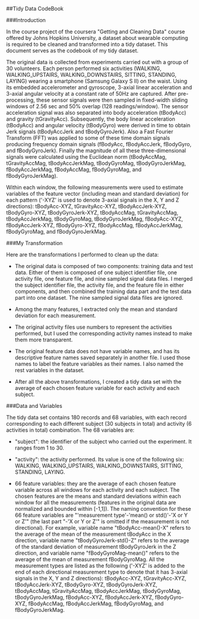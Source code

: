 ##Tidy Data CodeBook

###Introduction

In the course project of the coursera "Getting and Cleaning Data" course offered by Johns Hopkins University, a dataset about wearable computing is required to be cleaned and transformed into a tidy dataset. This document serves as the codebook of my tidy dataset.

The original data is collected from experiments carried out with a group of 30 volunteers. Each person performed six activities (WALKING, WALKING_UPSTAIRS, WALKING_DOWNSTAIRS, SITTING, STANDING, LAYING) wearing a smartphone (Samsung Galaxy S II) on the waist. Using its embedded accelerometer and gyroscope, 3-axial linear acceleration and 3-axial angular velocity at a constant rate of 50Hz are captured. After pre-processing, these sensor signals were then sampled in fixed-width sliding windows of 2.56 sec and 50% overlap (128 readings/window). The sensor acceleration signal was also separated into body acceleration (tBodyAcc) and gravity (tGravityAcc). Subsequently, the body linear acceleration (tBodyAcc) and angular velocity (tBodyGyro) were derived in time to obtain Jerk signals (tBodyAccJerk and tBodyGyroJerk). Also a Fast Fourier Transform (FFT) was applied to some of these time domain signals producing frequency domain signals (fBodyAcc, fBodyAccJerk, fBodyGyro, and fBodyGyroJerk). Finally the magnitude of all these three-dimensional signals were calculated using the Euclidean norm (tBodyAccMag, tGravityAccMag, tBodyAccJerkMag, tBodyGyroMag, tBodyGyroJerkMag, fBodyAccJerkMag, fBodyAccMag, fBodyGyroMag, and fBodyGyroJerkMag).

Within each window, the following measurements were used to estimate variables of the feature vector (including mean and standard deviation) for each pattern ('-XYZ' is used to denote 3-axial signals in the X, Y and Z directions):
tBodyAcc-XYZ, 
tGravityAcc-XYZ, 
tBodyAccJerk-XYZ, 
tBodyGyro-XYZ, 
tBodyGyroJerk-XYZ, 
tBodyAccMag, 
tGravityAccMag, 
tBodyAccJerkMag, 
tBodyGyroMag, 
tBodyGyroJerkMag, 
fBodyAcc-XYZ, 
fBodyAccJerk-XYZ, 
fBodyGyro-XYZ, 
fBodyAccMag, 
fBodyAccJerkMag, 
fBodyGyroMag, 
and fBodyGyroJerkMag.

###My Transformation

Here are the transformations I performed to clean up the data:

* The original data is composed of two components: training data and test data. Either of them is composed of one subject identifier file, one activity file, one feature file, and nine sampled signal data files. I merged the subject identifier file, the activity file, and the feature file in either components, and then combined the training data part and the test data part into one dataset. The nine sampled signal data files are ignored.

* Among the many features, I extracted only the mean and standard deviation for each measurement.

* The original activity files use numbers to represent the activities performed, but I used the corresponding activity names instead to make them more transparent.

* The original feature data does not have variable names, and has its descriptive feature names saved separately in another file. I used those names to label the feature variables as their names. I also named the rest variables in the dataset.

* After all the above transformations, I created a tidy data set with the average of each chosen feature variable for each activity and each subject.

###Data and Variables

The tidy data set contains 180 records and 68 variables, with each record corresponding to each different subject (30 subjects in total) and activity (6 activities in total) combination. The 68 variables are:

* "subject": the identifier of the subject who carried out the experiment. It ranges from 1 to 30.

* "activity": the activity performed. Its value is one of the following six: WALKING, WALKING_UPSTAIRS, WALKING_DOWNSTAIRS, SITTING, STANDING, LAYING.

* 66 feature variables: they are the average of each chosen feature variable across all windows for each activity and each subject. The chosen features are the means and standard deviations within each window for all the measurements (features in the original data are normalized and bounded within [-1,1]). The naming convention for these 66 feature variables are "'measurement type'-'mean() or std()'-'X or Y or Z'" (the last part "-'X or Y or Z'" is omitted if the measurement is not directional). For example, variable name "tBodyAcc-mean()-X" refers to the average of the mean of the measurement tBodyAcc in the X direction, variable name "tBodyGyroJerk-std()-Z" refers to the average of the standard deviation of measurement tBodyGyroJerk in the Z direction, and variable name "fBodyGyroMag-mean()" refers to the average of the mean of measurement fBodyGyroMag. All the measurement types are listed as the following ('-XYZ' is added to the end of each directional measurement type to denote that it has 3-axial signals in the X, Y and Z directions): 
tBodyAcc-XYZ, 
tGravityAcc-XYZ, 
tBodyAccJerk-XYZ, 
tBodyGyro-XYZ, 
tBodyGyroJerk-XYZ, 
tBodyAccMag, 
tGravityAccMag, 
tBodyAccJerkMag, 
tBodyGyroMag, 
tBodyGyroJerkMag, 
fBodyAcc-XYZ, 
fBodyAccJerk-XYZ, 
fBodyGyro-XYZ, 
fBodyAccMag, 
fBodyAccJerkMag, 
fBodyGyroMag, 
and fBodyGyroJerkMag.
